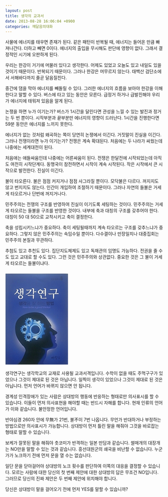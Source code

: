```yaml
---
layout: post
title: 생각의 교과서
date: 2013-08-28 16:06:04 +0900
categories: 깨달음의대화
---
```

사물에 에너지를 태우면 존재가 된다. 같은 패턴이 반복될 때, 에너지는 들어온 만큼 빠져나간다. 더하고 빼면 0이다. 에너지의 출입을 무시해도 판단에 영향이 없다. 그래서 결정적인 시기에 오판하게 된다.


  


우리는 한강이 거기에 머물러 있다고 생각한다. 어제도 있었고 오늘도 있고 내일도 있을 것이기 때문이다. 반복되기 때문이다. 그러나 한강은 머무르지 않는다. 태백산 검단소에서 서해바다까지 줄곧 달음질친다. 


  


중간에 댐을 막아 에너지를 빼돌릴 수 있다. 그러한 에너지의 흐름을 보아야 한강을 이해한다고 말할 수 있다. 버스에 타고 있는 동안은 모른다. 급정거 하거나 급발진해야 우리가 에너지에 태워져 있음을 알게 된다. 


  


논쟁을 하면 누가 이기는가? 버스가 1시간을 달린다면 관성을 느낄 수 있는 발진과 정거는 두 번 뿐이다. 시작부분과 끝부분만 에너지의 영향이 드러난다. 1시간을 진행한다면 59분 동안은 에너지를 느끼지 못한다. 


  


에너지가 없는 것처럼 왜곡하는 쪽이 당연히 논쟁에서 이긴다. 거짓말이 진실을 이긴다. 그러나 전쟁이라면 누가 이기는가? 전쟁은 계속 확대된다. 처음에는 두 나라가 싸웠는데 나중에는 세계대전이 된다.


  


처음애는 애들싸움인데 나중에는 어른싸움이 된다. 전쟁은 한달전에 시작되었는데 아직도 여전히 시작단계다. 동맹국이 참전하면서 시작이 계속 시작된다. 작은 시작에서 큰 시작으로 발전한다. 진실이 이긴다.


  


불이 타오른다. 불은 점점 커지거나 점점 사그라질 뿐이다. 모닥불은 다르다. 꺼지지도 않고 번지지도 않는다. 인간이 개입하여 조절하기 때문이다. 그러나 자연의 들불은 거세게 타오르거나 단번에 꺼지거나다. 


  


민주주의는 전쟁의 구조를 반영하여 진실이 이기도록 세팅하는 것이다. 민주주의는 거세게 타오르는 들불을 구조를 반영한 것이다. 내부에 축과 대칭의 구조를 갖추어야 한다. 대칭이 50 대 50으로 교착시키고 축이 결정한다. 


  


축을 성립시키느냐가 중요하다. 축이 세팅될때까지 계속 타오르는 구조를 갖추느냐가 중요하다. 그렇지 않은 민주주의는 속임수일 뿐이다. 다수결이나 만장일치나 대중집회는 민주주의 본질과 무관하다.


  


추첨도 있고 추천도 있다. 집단지도체제도 있고 독재관의 임명도 가능하다. 전권을 줄 수도 있고 교대로 할 수도 있다. 그런 것은 민주주의와 상관없다. 중요한 것은 그 불이 거세게 타오르는 들불이냐다. 


  


###



 <img alt="1234.JPG" src="files/attach/images/198/025/383/1234.JPG" width="200" height="291" />


  


생각연구는 생각학교의 교재로 사용될 교과서격입니다. 수학이 없을 때도 주먹구구가 있었으나 그것이 제대로 된 것은 아닙니다. 일찍이 생각이 있었으나 그것이 제대로 된 것은 아닙니다. 먼저 언어가 바뀌지 않으면 안 됩니다. 



경계성 인격장애가 있는 사람은 상대방의 행동에 반응하는 형태로만 의사표시를 할 수 있습니다. 이들이 먼저 의사표현을 해야할 때는 반드시 자해를 합니다. 현재 인류의 언어가 이와 같습니다. 불안정한 언어입니다. 



반야심경 260자 안에 무無가 21번, 불不이 7번 나옵니다. 무언가 반대하거나 부정하는 방법으로만 의사표시가 가능합니다. 상대방이 먼저 틀린 말을 해줘야 그것을 바로잡는 형태로 말할 수 있습니다. 



보케가 잘못된 말을 해줘야 츳코미가 반격하는 일본 만담과 같습니다. 썰매개의 대장개는 NO만을 말할 수 있는 것과 같습니다. 흥선대원군의 쇄국을 비난할 수 없습니다. 누군가가 노크하기 전에 먼저 문을 열 수는 없습니다. 



일단 문을 닫아걸어야 상대방의 노크 횟수를 판단하여 이쪽의 대응을 결정할 수 있습니다. 모르는 사람에 대한 당신의 첫 번째 제안에 대한 상대방의 답은 무조건 NO입니다. 그러므로 당신의 진짜 제안은 두 번째 제안에 위치해야 합니다. 



당신은 상대방이 말을 걸어오기 전에 먼저 YES를 말할 수 있습니까?